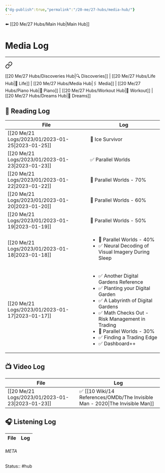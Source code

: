 ```yaml
---
{"dg-publish":true,"permalink":"/20-me/27-hubs/media-hub/"}
---
```


⬅️ [[20 Me/27 Hubs/Main Hub\|Main Hub]]

# Media Log
---

<div class="transclusion internal-embed is-loaded"><a class="markdown-embed-link" href="/20-me/27-hubs/main-hub/#f816b8" aria-label="Open link"><svg xmlns="http://www.w3.org/2000/svg" width="24" height="24" viewBox="0 0 24 24" fill="none" stroke="currentColor" stroke-width="2" stroke-linecap="round" stroke-linejoin="round" class="svg-icon lucide-link"><path d="M10 13a5 5 0 0 0 7.54.54l3-3a5 5 0 0 0-7.07-7.07l-1.72 1.71"></path><path d="M14 11a5 5 0 0 0-7.54-.54l-3 3a5 5 0 0 0 7.07 7.07l1.71-1.71"></path></svg></a><div class="markdown-embed">



[[20 Me/27 Hubs/Discoveries Hub\|🔍 Discoveries]] | [[20 Me/27 Hubs/Life Hub\|💖 Life]] | [[20 Me/27 Hubs/Media Hub\|🖇️ Media]] | [[20 Me/27 Hubs/Piano Hub\|🎹 Piano]] | [[20 Me/27 Hubs/Workout Hub\|🏃 Workout]] | [[20 Me/27 Hubs/Dreams Hub\|💭 Dreams]] 

</div></div>


## 📖 Reading Log
| File                                                | Log                                                                                                                                                                                                                                                                                  |
| --------------------------------------------------- | ------------------------------------------------------------------------------------------------------------------------------------------------------------------------------------------------------------------------------------------------------------------------------------ |
| [[20 Me/21 Logs/2023/01/2023-01-25\|2023-01-25]] | 📖 Ice Survivor                                                                                                                                                                                                                                                                      |
| [[20 Me/21 Logs/2023/01/2023-01-23\|2023-01-23]] | ✅ Parallel Worlds                                                                                                                                                                                                                                                                    |
| [[20 Me/21 Logs/2023/01/2023-01-22\|2023-01-22]] | 📖 Parallel Worlds - 70%                                                                                                                                                                                                                                                             |
| [[20 Me/21 Logs/2023/01/2023-01-20\|2023-01-20]] | 📖 Parallel Worlds - 60%                                                                                                                                                                                                                                                             |
| [[20 Me/21 Logs/2023/01/2023-01-19\|2023-01-19]] | 📖 Parallel Worlds - 50%                                                                                                                                                                                                                                                             |
| [[20 Me/21 Logs/2023/01/2023-01-18\|2023-01-18]] | <ul><li>📖 Parallel Worlds - 40%</li><li>✅ Neural Decoding of Visual Imagery During Sleep</li></ul>                                                                                                                                                                                  |
| [[20 Me/21 Logs/2023/01/2023-01-17\|2023-01-17]] | <ul><li>✅ Another Digital Gardens Reference</li><li>✅ Planting your Digital Garden</li><li>✅ A Labyrinth of Digital Gardens</li><li>✅ Math Checks Out - Risk Management in Trading</li><li>📖 Parallel Worlds - 30%</li><li>✅ Finding a Trading Edge</li><li>✅ Dashboard++</li></ul> |


## 📺 Video Log
| File                                                | Log                                               |
| --------------------------------------------------- | ------------------------------------------------- |
| [[20 Me/21 Logs/2023/01/2023-01-23\|2023-01-23]] | ✅ [[10 Wiki/14 References/OMDb/The Invisible Man - 2020\|The Invisible Man]] |


## 🎧 Listening Log
| File | Log |
| ---- | --- |





###### META
Status:: #hub
